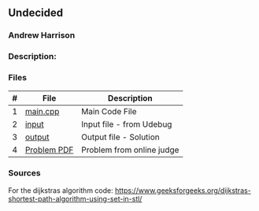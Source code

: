 
## Undecided
### Andrew Harrison
### Description:

### Files

|   #   | File                       | Description                                                |
| :---: | -------------------------- | ---------------------------------------------------------- |
|   1   | [main.cpp](./main.cpp)     | Main Code File                                             |
|   2   | [input](./input.txt)       | Input file - from Udebug                                   |
|   3   | [output](./output.txt)     | Output file - Solution                                     |
|   4   | [Problem PDF](./Untitled.png) | Problem from online judge                                  |

### Sources
For the dijkstras algorithm code:
https://www.geeksforgeeks.org/dijkstras-shortest-path-algorithm-using-set-in-stl/
